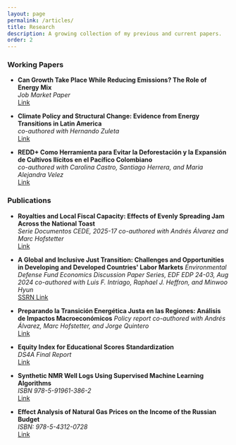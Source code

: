```yaml
---
layout: page
permalink: /articles/
title: Research
description: A growing collection of my previous and current papers.
order: 2
---
```


### Working Papers
- **Can Growth Take Place While Reducing Emissions? The Role of Energy Mix**  
  *Job Market Paper*  
  [Link](https://drive.google.com/file/d/1OYfmpbXXvGDWXk05rwiFRDG5Hy7fEBmC/view?usp=sharing)

- **Climate Policy and Structural Change: Evidence from Energy Transitions in Latin America**  
  *co-authored with Hernando Zuleta*  
  [Link](https://drive.google.com/file/d/1DduJE1t9aS-qPoZ3kPA1HDYLHvaDmDIy/view?usp=sharing)

- **REDD+ Como Herramienta para Evitar la Deforestación y la Expansión de Cultivos Ilícitos en el Pacífico Colombiano**  
  *co-authored with Carolina Castro, Santiago Herrera, and Maria Alejandra Velez*  
  [Link](https://www.youtube.com/watch?v=xU4Jb-72xrM&ab_channel=17thBiennialConference)


### Publications
- **Royalties and Local Fiscal Capacity: Effects of Evenly Spreading Jam Across the National Toast**  
  *Serie Documentos CEDE, 2025-17*
  *co-authored with Andrés Álvarez and Marc Hofstetter*  
  [Link](https://ideas.repec.org/p/col/000089/021389.html)


- **A Global and Inclusive Just Transition: Challenges and Opportunities in Developing and Developed Countries' Labor Markets**
  *Environmental Defense Fund Economics Discussion Paper Series, EDF EDP 24-03, Aug 2024*
  *co-authored with Luis F. Intriago, Raphael J. Heffron, and Minwoo Hyun*  
  [SSRN Link](https://papers.ssrn.com/sol3/papers.cfm?abstract_id=4927054)

- **Preparando la Transición Energética Justa en las Regiones: Análisis de Impactos Macroeconómicos** 
  *Policy report*
  *co-authored with Andrés Álvarez, Marc Hofstetter, and Jorge Quintero*  
  [Link](https://drive.google.com/file/d/1GrqKq97daDK4Y_TtNg9b-AISaHIokySr/view?usp=sharing)

- **Equity Index for Educational Scores Standardization**  
  *DS4A Final Report*  
  [Link](https://drive.google.com/file/d/1dAOAYl9Zv2LbpIC8MDnJCwkkivqwOJCI/view?usp=sharing)

- **Synthetic NMR Well Logs Using Supervised Machine Learning Algorithms**  
  *ISBN 978-5-91961-386-2*  
  [Link](https://drive.google.com/file/d/1gaiunCyO6SVvDadLXZSwF9eqf6o0Nv4-/view?usp=sharing)

- **Effect Analysis of Natural Gas Prices on the Income of the Russian Budget**  
  *ISBN: 978-5-4312-0728*  
  [Link](https://elibrary.ru/item.asp?id=41324383)

<!-- - **ARIMA Forecast to Detect and Avoid Stuck Pipe Problems During Drilling**  
  *ISBN 978-5-4312-0708-2*  
  [Link](http://udsu.ru/files/nauka/002812-ConfXLVII.pdf)

- **Aplicación del Método FMEA en la Perforación de Pozos**  
  *Journal Technosphere Management 2018*  
  [Link](http://f-ing.udsu.ru/technosphere/issue/technosphere-t01-362-482/tom01-446-457)

- **Application of FMEA Methodology in Well Drilling**  
  *ISBN: 978-5-4312-0641-2*  
  [Link](https://elibrary.ru/item.asp?id=35659175) -->

